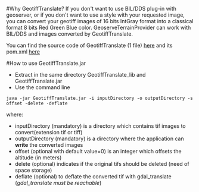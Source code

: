 #Why GeotiffTranslate?
If you don't want to use BIL/DDS plug-in with geoserver, or if you don't want to use a style with your requested image, you can convert your geotiff images of 16 bits IntGray format into a classical format 8 bits Red Green Blue color. GeoserveTerrainProvider can work with BIL/DDS and images converted by GeotiffTranslate.

You can find the source code of GeotiffTranslate (1 file) [here](GeotiffTranslateSources/java/org/geotools/GeotiffTranslate/App.java) and its pom.xml [here](GeotiffTranslateSources/pom.xml)

#How to use GeotiffTranslate.jar
* Extract in the same directory GeotiffTranslate_lib and GeotiffTranslate.jar
* Use the command line 
```
java -jar GeotiffTranslate.jar -i inputDirectory -o outputDirectory -s offset -delete -deflate
```

where:
  * inputDirectory (mandatory) is a directory which contains tif images to convert(extension tif or tiff)
  * outputDirectory (mandatory) is a directory where the application can **write** the converted images
  * offset (optional with default value=0) is an integer which offsets the altitude (in meters)
  * delete (optional) indicates if the original tifs should be deleted (need of space storage)
  * deflate (optional) to deflate the converted tif with gdal\_translate (*gdal_translate must be reachable*)
